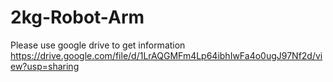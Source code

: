 # 2kg-Robot-Arm
Please use google drive to get information
https://drive.google.com/file/d/1LrAQGMFm4Lp64ibhIwFa4o0ugJ97Nf2d/view?usp=sharing
